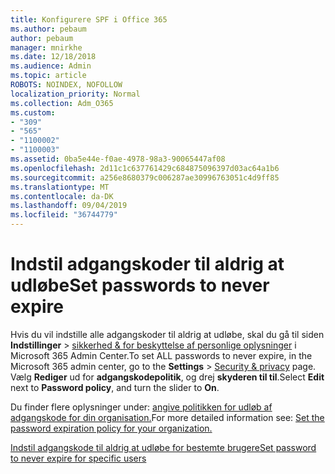 ```yaml
---
title: Konfigurere SPF i Office 365
ms.author: pebaum
author: pebaum
manager: mnirkhe
ms.date: 12/18/2018
ms.audience: Admin
ms.topic: article
ROBOTS: NOINDEX, NOFOLLOW
localization_priority: Normal
ms.collection: Adm_O365
ms.custom:
- "309"
- "565"
- "1100002"
- "1100003"
ms.assetid: 0ba5e44e-f0ae-4978-98a3-90065447af08
ms.openlocfilehash: 2d11c1c637761429c684875096397d03ac64a1b6
ms.sourcegitcommit: a256e8680379c006287ae30996763051c4d9ff85
ms.translationtype: MT
ms.contentlocale: da-DK
ms.lasthandoff: 09/04/2019
ms.locfileid: "36744779"
---
```

# <a name="set-passwords-to-never-expire"></a><span data-ttu-id="a1287-102">Indstil adgangskoder til aldrig at udløbe</span><span class="sxs-lookup"><span data-stu-id="a1287-102">Set passwords to never expire</span></span>

<span data-ttu-id="a1287-103">Hvis du vil indstille alle adgangskoder til aldrig at udløbe, skal du gå til siden **Indstillinger** > [sikkerhed &amp; for beskyttelse af personlige oplysninger](https://portal.office.com/adminportal/home#/settings/security) i Microsoft 365 Admin Center.</span><span class="sxs-lookup"><span data-stu-id="a1287-103">To set ALL passwords to never expire, in the Microsoft 365 admin center, go to the **Settings** > [Security &amp; privacy](https://portal.office.com/adminportal/home#/settings/security) page.</span></span> <span data-ttu-id="a1287-104">Vælg **Rediger** ud for **adgangskodepolitik**, og drej **skyderen til til**.</span><span class="sxs-lookup"><span data-stu-id="a1287-104">Select **Edit** next to **Password policy**, and turn the slider to **On**.</span></span>
  
<span data-ttu-id="a1287-105">Du finder flere oplysninger under: [angive politikken for udløb af adgangskode for din organisation.](https://docs.microsoft.com/office365/admin/manage/set-password-expiration-policy)</span><span class="sxs-lookup"><span data-stu-id="a1287-105">For more detailed information see: [Set the password expiration policy for your organization.](https://docs.microsoft.com/office365/admin/manage/set-password-expiration-policy)</span></span>
  
[<span data-ttu-id="a1287-106">Indstil adgangskode til aldrig at udløbe for bestemte brugere</span><span class="sxs-lookup"><span data-stu-id="a1287-106">Set password to never expire for specific users</span></span>](https://docs.microsoft.com/office365/admin/add-users/set-password-to-never-expire)
  